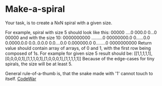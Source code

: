 # Make-a-spiral
Your task, is to create a NxN spiral with a given size.

For example, spiral with size 5 should look like this:
00000
....0
000.0
0...0
00000
and with the size 10:
0000000000
.........0
00000000.0
0......0.0
0.0000.0.0
0.0..0.0.0
0.0....0.0
0.000000.0
0........0
0000000000
Return value should contain array of arrays, of 0 and 1, with the first row being composed of 1s. For example for given size 5 result should be:
[[1,1,1,1,1],[0,0,0,0,1],[1,1,1,0,1],[1,0,0,0,1],[1,1,1,1,1]]
Because of the edge-cases for tiny spirals, the size will be at least 5.

General rule-of-a-thumb is, that the snake made with '1' cannot touch to itself.
[CodeWar](https://www.codewars.com/kata/534e01fbbb17187c7e0000c6/train/javascript)
